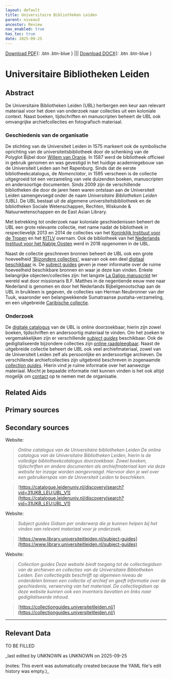 ```yaml
---
layout: default
title: Universitaire Bibliotheken Leiden
parent: niveau3
ancestor: Review
nav_enabled: true
has_toc: true
date: 2025-09-25
--- 
```



[Download PDF](https://raw.githubusercontent.com/colonial-heritage/research-guides-dev/refs/heads/main/EXPORTS/review/PDF/niveau3/Dutch/1UniversiteitsbibliotheekLeiden.pdf){: .btn .btn-blue } |||    [Download DOCX](https://raw.githubusercontent.com/colonial-heritage/research-guides-dev/refs/heads/main/EXPORTS/review/DOCX/niveau3/Dutch/1UniversiteitsbibliotheekLeiden.docx){: .btn .btn-blue }


# Universitaire Bibliotheken Leiden


## Abstract

De Universitaire Bibliotheken Leiden (UBL) herbergen een keur aan relevant materiaal voor het doen van onderzoek naar collecties uit een koloniale context. Naast boeken, tijdschriften en manuscripten beheert de UBL ook omvangrijke archiefcollecties en fotografisch materiaal.

### Geschiedenis van de organisatie

De stichting van de Universiteit Leiden in 1575 markeert ook de symbolische oprichting van de universiteitsbibliotheek door de schenking van de Polyglot Bijbel door [Willem van Oranje](http://www.wikidata.org/entity/Q78454). In 1587 werd de bibliotheek officieel in gebruik genomen en was gevestigd in het huidige academiegebouw van de Universiteit Leiden aan het Rapenburg. Sinds dat de eerste bibliotheekcatalogus, de _Nomenclator_, in 1595 verscheen is de collectie uitgegroeid tot een verzameling van vele duizenden boeken, manuscripten en andersoortige documenten. Sinds 2009 zijn de verschillende bibliotheken die door de jaren heen waren ontstaan aan de Universiteit Leiden samengevoegd onder de naam _Universitaire Bibliotheken Leiden_ (UBL). De UBL bestaat uit de algemene universiteitsbibliotheek en de bibliotheken Sociale Wetenschappen, Rechten, Wiskunde & Natuurwetenschappen en de East Asian Library.

Met betrekking tot onderzoek naar koloniale geschiedenissen beheert de UBL een grote relevante collectie, met name nadat de bibliotheek in respectievelijk 2013 en 2014 de collecties van het [Koninklijk Instituut voor de Tropen](http://www.wikidata.org/entity/Q1796182) en het [KITLV]() overnam. Ook de bibliotheek van het [Nederlands Instituut voor het Nabije Oosten](https://www.nino-leiden.nl/) werd in 2018 opgenomen in de UBL.

Naast de collectie geschreven bronnen beheert de UBL ook een grote hoeveelheid ['Bijzondere collecties'](https://www.bibliotheek.universiteitleiden.nl/bijzondere-collecties), waarvan ook een deel [digitaal beschikbaar](https://digitalcollections.universiteitleiden.nl/) is. De [subject guides](https://www.bibliotheek.universiteitleiden.nl/subject-guides) geven je meer informatie over de ruime hoeveelheid beschikbare bronnen en waar je deze kan vinden. Enkele belangrijke objecten/collecties zijn: het langste [La Galigo manuscript](https://digitalcollections.universiteitleiden.nl/lagaligo) ter wereld wat door missionaris B.F. Matthes in de negentiende eeuw mee naar Nederland is genomen en door het Nederlands Bijbelgenootschap aan de UBL in bruikleen is gegeven, de collecties van Herman Neubronner van der Tuuk, waaronder een belangwekkende Sumatraanse pustaha-verzameling, en een uitgebreide [Caribische collectie](https://www.bibliotheek.universiteitleiden.nl/subject-guides/caraiben).

### Onderzoek

De [digitale catalogus](https://www.bibliotheek.universiteitleiden.nl/) van de UBL is online doorzoekbaar, hierin zijn zowel boeken, tijdschriften en andersoortig materiaal te vinden. Om het zoeken te vergemakkelijken zijn er verschillende _[subject guides](https://www.bibliotheek.universiteitleiden.nl/subject-guides)_ beschikbaar. Ook de gedigitaliseerde bijzondere collecties zijn [online raadpleegbaar](https://digitalcollections.universiteitleiden.nl/). Naast de uitgebreide collectie beheert de UBL ook veel archiefmateriaal, zowel van de Universiteit Leiden zelf als persoonlijke en andersoortige archieven. De verschillende archiefcollecties zijn uitgebreid beschreven in zogenaamde _[collection guides](https://collectionguides.universiteitleiden.nl/)_. Hierin vind je ruime informatie over het aanwezige materiaal. Mocht je bepaalde informatie niet kunnen vinden is het ook altijd mogelijk om [contact](https://www.bibliotheek.universiteitleiden.nl/over-ons/contact) op te nemen met de organisatie.


## Related Aids


## Primary sources

## Secondary sources

Website:
  > *Online catalogus van de Universitaire bibliotheken Leiden*
  > _De online catalogus van de Universitaire Bibliotheken Leiden, hierin is de volledige bibliotheekcatalogus doorzoekbaar. Zowel boeken, tijdschriften en andere documenten als archiefmateriaal kan via deze website ter inzage worden aangevraagd. Hiervoor dien je wel over een gebruikerspas van de Universiteit Leiden te beschikken._  

  > [https://catalogue.leidenuniv.nl/discovery/search?vid=31UKB_LEU:UBL_V1](https://catalogue.leidenuniv.nl/discovery/search?vid=31UKB_LEU:UBL_V1)

Website:
  > *Subject guides*
  > _Gidsen per onderwerp die je kunnen helpen bij het vinden van relevant materiaal voor je onderzoek._  

  > [https://www.library.universiteitleiden.nl/subject-guides](https://www.library.universiteitleiden.nl/subject-guides)

Website:
  > *Collection guides*
  > _Deze website biedt toegang tot de collectiegidsen van de archieven en collecties van de Universitaire Bibliotheken Leiden. Een collectiegids beschrijft op algemeen niveau de onderdelen binnen een collectie of archief en geeft informatie over de geschiedenis, verwerving van het materiaal. De collectiegidsen op deze website kunnen ook een inventaris bevatten en links naar gedigitaliseerde inhoud._  

  > [https://collectionguides.universiteitleiden.nl/](https://collectionguides.universiteitleiden.nl/)



---
## Relevant Data 
TO BE FILLED

_last edited by UNKNOWN as UNKNOWN on 2025-09-25

(notes: This event was automatically created because the YAML file's edit history was empty.)_
        